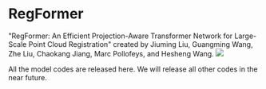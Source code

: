 # RegFormer
"RegFormer: An Efficient Projection-Aware Transformer Network for Large-Scale Point Cloud Registration" created by Jiuming Liu, Guangming Wang, Zhe Liu, Chaokang Jiang, Marc Pollofeys, and Hesheng Wang.
<img src="pipeline.png">

All the model codes are released here. We will release all other codes in the near future.
